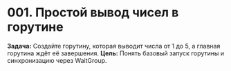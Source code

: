 # 001. Простой вывод чисел в горутине
**Задача:** Создайте горутину, которая выводит числа от 1 до 5, а главная горутина ждёт её завершения.
**Цель:** Понять базовый запуск горутины и синхронизацию через WaitGroup.